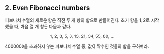 ## 2. Even Fibonacci numbers

피보나치 수열의 새로운 항은 직전 두 개 항의 합으로 만들어진다. 초기 항을 1, 2로 시작했을 때, 처음 열 개 항은 다음과 같다.

<p align="center">
  1, 2, 3, 5, 8, 13, 21, 34, 55, 89, ...
</p>

4000000을 초과하지 않는 피보나치 수열 중, 값이 짝수인 것들의 합을 구하여라.
